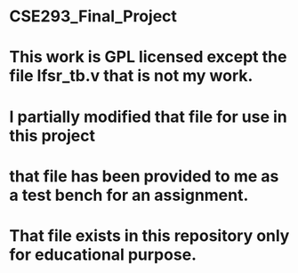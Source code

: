 # CSE293_Final_Project
# This work is GPL licensed except the file lfsr_tb.v that is not my work.
# I partially modified that file for use in this project
# that file has been provided to me as a test bench for an assignment.
# That file exists in this repository only for educational purpose.
